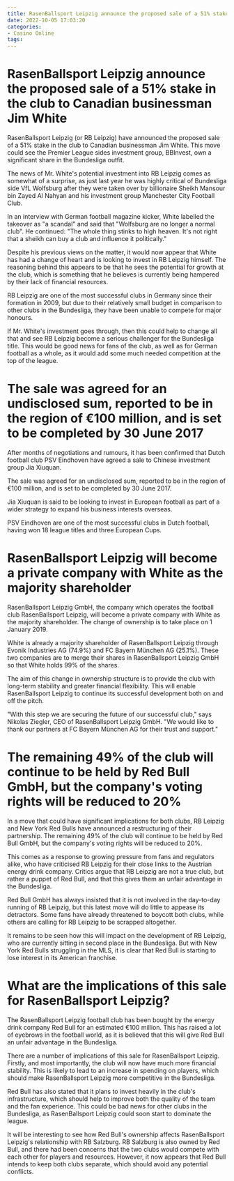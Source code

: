 ```yaml
---
title: RasenBallsport Leipzig announce the proposed sale of a 51% stake in the club to Canadian businessman Jim White 
date: 2022-10-05 17:03:20
categories:
- Casino Online
tags:
---
```



#  RasenBallsport Leipzig announce the proposed sale of a 51% stake in the club to Canadian businessman Jim White 

RasenBallsport Leipzig (or RB Leipzig) have announced the proposed sale of a 51% stake in the club to Canadian businessman Jim White. This move could see the Premier League sides investment group, BBInvest, own a significant share in the Bundesliga outfit.

The news of Mr. White's potential investment into RB Leipzig comes as somewhat of a surprise, as just last year he was highly critical of Bundesliga side VfL Wolfsburg after they were taken over by billionaire Sheikh Mansour bin Zayed Al Nahyan and his investment group Manchester City Football Club.

In an interview with German football magazine kicker, White labelled the takeover as "a scandal" and said that "Wolfsburg are no longer a normal club". He continued: "The whole thing stinks to high heaven. It's not right that a sheikh can buy a club and influence it politically."

Despite his previous views on the matter, it would now appear that White has had a change of heart and is looking to invest in RB Leipzig himself. The reasoning behind this appears to be that he sees the potential for growth at the club, which is something that he believes is currently being hampered by their lack of financial resources.

RB Leipzig are one of the most successful clubs in Germany since their formation in 2009, but due to their relatively small budget in comparison to other clubs in the Bundesliga, they have been unable to compete for major honours.

If Mr. White's investment goes through, then this could help to change all that and see RB Leipzig become a serious challenger for the Bundesliga title. This would be good news for fans of the club, as well as for German football as a whole, as it would add some much needed competition at the top of the league.

#  The sale was agreed for an undisclosed sum, reported to be in the region of €100 million, and is set to be completed by 30 June 2017 

After months of negotiations and rumours, it has been confirmed that Dutch football club PSV Eindhoven have agreed a sale to Chinese investment group Jia Xiuquan.

The sale was agreed for an undisclosed sum, reported to be in the region of €100 million, and is set to be completed by 30 June 2017.

Jia Xiuquan is said to be looking to invest in European football as part of a wider strategy to expand his business interests overseas.

PSV Eindhoven are one of the most successful clubs in Dutch football, having won 18 league titles and three European Cups.

#  RasenBallsport Leipzig will become a private company with White as the majority shareholder 

RasenBallsport Leipzig GmbH, the company which operates the football club RasenBallsport Leipzig, will become a private company with White as the majority shareholder. The change of ownership is to take place on 1 January 2019.

White is already a majority shareholder of RasenBallsport Leipzig through Evonik Industries AG (74.9%) and FC Bayern München AG (25.1%). These two companies are to merge their shares in RasenBallsport Leipzig GmbH so that White holds 99% of the shares.

The aim of this change in ownership structure is to provide the club with long-term stability and greater financial flexibility. This will enable RasenBallsport Leipzig to continue its successful development both on and off the pitch.

"With this step we are securing the future of our successful club," says Nikolas Ziegler, CEO of RasenBallsport Leipzig GmbH. "We would like to thank our partners at FC Bayern München AG for their trust and support."

#  The remaining 49% of the club will continue to be held by Red Bull GmbH, but the company's voting rights will be reduced to 20% 

In a move that could have significant implications for both clubs, RB Leipzig and New York Red Bulls have announced a restructuring of their partnership. The remaining 49% of the club will continue to be held by Red Bull GmbH, but the company's voting rights will be reduced to 20%.

This comes as a response to growing pressure from fans and regulators alike, who have criticised RB Leipzig for their close links to the Austrian energy drink company. Critics argue that RB Leipzig are not a true club, but rather a puppet of Red Bull, and that this gives them an unfair advantage in the Bundesliga.

Red Bull GmbH has always insisted that it is not involved in the day-to-day running of RB Leipzig, but this latest move will do little to appease its detractors. Some fans have already threatened to boycott both clubs, while others are calling for RB Leipzig to be scrapped altogether.

It remains to be seen how this will impact on the development of RB Leipzig, who are currently sitting in second place in the Bundesliga. But with New York Red Bulls struggling in the MLS, it is clear that Red Bull is starting to lose interest in its American franchise.

#  What are the implications of this sale for RasenBallsport Leipzig?

The RasenBallsport Leipzig football club has been bought by the energy drink company Red Bull for an estimated €100 million. This has raised a lot of eyebrows in the football world, as it is believed that this will give Red Bull an unfair advantage in the Bundesliga.

There are a number of implications of this sale for RasenBallsport Leipzig. Firstly, and most importantly, the club will now have much more financial stability. This is likely to lead to an increase in spending on players, which should make RasenBallsport Leipzig more competitive in the Bundesliga.

Red Bull has also stated that it plans to invest heavily in the club's infrastructure, which should help to improve both the quality of the team and the fan experience. This could be bad news for other clubs in the Bundesliga, as RasenBallsport Leipzig could soon start to dominate the league.

It will be interesting to see how Red Bull's ownership affects RasenBallsport Leipzig's relationship with RB Salzburg. RB Salzburg is also owned by Red Bull, and there had been concerns that the two clubs would compete with each other for players and resources. However, it now appears that Red Bull intends to keep both clubs separate, which should avoid any potential conflicts.